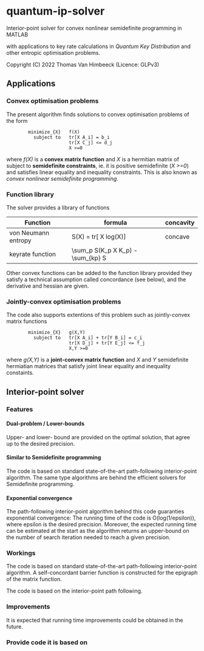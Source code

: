 # quantum-ip-solver
Interior-point solver for convex nonlinear semidefinite programming in MATLAB

with applications to key rate calculations in  *Quantum Key Distribution* and other entropic optimisation problems.

Copyright (C) 2022 Thomas Van Himbeeck (Licence: GLPv3)

## Applications

### Convex optimisation problems
The present algorithm finds solutions to convex optimisation problems of the form

            minimize_{X}   f(X)
              subject to   tr[X A_i] = b_i
                           tr[X C_j] <= d_j
                           X >=0
where *f(X)* is a **convex matrix function** and *X* is a hermitian matrix of subject to **semidefinite constraints**, ie. it is positive semidefinite (*X >=0*) and satisfies linear equality and inequality constraints. This is also known as *convex nonlinear semidefinite programming*.

### Function library
The solver provides a library of functions

| Function | formula | concavity |
| -------- |-------- | --------- |
| von Neumann entropy | S(X) = tr[ X log(X)]  | concave |
| keyrate function    | \sum_p S(K_p X K_p) - \sum_{kp} S

Other convex functions can be added to the function library provided they satisfy a technical assumption called concordance (see below), and the derivative and hessian are given.

### Jointly-convex optimisation problems
The code also supports extentions of this problem such as jointly-convex matrix functions

            minimize_{X}   g(X,Y)
              subject to   tr[X A_i] + tr[Y B_i] = c_i
                           tr[X D_j] + tr[Y E_j] <= f_j
                           X,Y >=0
where *g(X,Y)* is a **joint-convex matrix function** and *X* and *Y* semidefinite hermiatian matrices that satisfy joint linear equality and inequality constaints.

## Interior-point solver

### Features

#### Dual-problem / Lower-bounds
Upper- and lower- bound are provided on the optimal solution, that agree up to the desired precision.

#### Similar to Semidefinite programming
The code is based on standard state-of-the-art path-following interior-point algorithm. The same type algorithms are behind the efficient solvers for Semidefinite programming.

#### Exponential convergence
The path-following interior-point algorithm behind this code guaranties exponential convergence: The running time of the code is O(log(1/epsilon)), where epsilon is the desired precision. Moreover, the expected running time can be estimated at the start as the algorithm returns an upper-bound on the number of search iteration needed to reach a given precision.

### Workings
The code is based on standard state-of-the-art path-following interior-point algorithm. A self-concordant barrier function is constructed for the epigraph of the matrix function.

The code is based on the interior-point path following.

### Improvements

It is expected that running time improvements could be obtained in the future.

### Provide code it is based on
